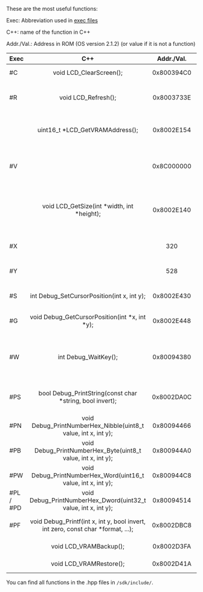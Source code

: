 These are the most useful functions:

Exec: Abbreviation used in [exec files](exec.md)

C++: name of the function in C++

Addr./Val.: Address in ROM (OS version 2.1.2) (or value if it is not a function)

| Exec | C++ | Addr./Val. | Explanation |
| :------------- | :----------: | :----------: | -----------: |
| #C | void LCD_ClearScreen(); | 0x800394C0 | Clears the VRAM |
| #R | void LCD_Refresh(); | 0x8003733E | Copys VRAM content to the screen |
|  |  uint16_t *LCD_GetVRAMAddress(); | 0x8002E154 | Function, that returns the VRAM address |
| #V | | 0x8C000000 | The actual VRAM address (in OS version 2.1.2)|
|  | void LCD_GetSize(int *width, int *height); | 0x8002E140 | Stores the size of the screen in the variables pointed to|
| #X | | 320 | The actual width of the screen |
| #Y | | 528 | The actual height of the screen |
| #S | int Debug_SetCursorPosition(int x, int y); | 0x8002E430 | Sets the cursor for PrintString |
| #G | void Debug_GetCursorPosition(int *x, int *y); | 0x8002E448 | Gets the cursor position |
| #W | int Debug_WaitKey(); | 0x80094380 | Waits until clear is pressed (some other keys also work)|
| #PS | bool Debug_PrintString(const char *string, bool invert); | 0x8002DA0C | Prints the string at the cursor position|
| #PN | void Debug_PrintNumberHex_Nibble(uint8_t value, int x, int y); | 0x80094466 | prints a hex nibble |
| #PB | void Debug_PrintNumberHex_Byte(uint8_t value, int x, int y); | 0x800944A0 | prints a hex byte |
| #PW | void Debug_PrintNumberHex_Word(uint16_t value, int x, int y); | 0x800944C8 | prints a hex word |
| #PL / #PD | void Debug_PrintNumberHex_Dword(uint32_t value, int x, int y); | 0x80094514 | prints a hex long/dword |
| #PF | void Debug_Printf(int x, int y, bool invert, int zero, const char *format, ...); | 0x8002DBC8 | prints the format string |
|  | void LCD_VRAMBackup();  | 0x8002D3FA | Backs up the VRAM |
|  | void LCD_VRAMRestore(); | 0x8002D41A | Restores the VRAM |

You can find all functions in the .hpp files in `/sdk/include/`.
